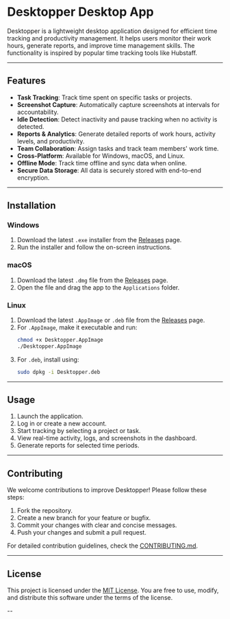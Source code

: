 # Desktopper Desktop App

Desktopper is a lightweight desktop application designed for efficient time tracking and productivity management. It helps users monitor their work hours, generate reports, and improve time management skills. The functionality is inspired by popular time tracking tools like Hubstaff.

---

## Features

- **Task Tracking**: Track time spent on specific tasks or projects.
- **Screenshot Capture**: Automatically capture screenshots at intervals for accountability.
- **Idle Detection**: Detect inactivity and pause tracking when no activity is detected.
- **Reports & Analytics**: Generate detailed reports of work hours, activity levels, and productivity.
- **Team Collaboration**: Assign tasks and track team members' work time.
- **Cross-Platform**: Available for Windows, macOS, and Linux.
- **Offline Mode**: Track time offline and sync data when online.
- **Secure Data Storage**: All data is securely stored with end-to-end encryption.

---

## Installation

### Windows
1. Download the latest `.exe` installer from the [Releases](https://github.com/inceptionabhishek/Desktopper/releases) page.
2. Run the installer and follow the on-screen instructions.

### macOS
1. Download the latest `.dmg` file from the [Releases](https://github.com/inceptionabhishek/Desktopper/releases) page.
2. Open the file and drag the app to the `Applications` folder.

### Linux
1. Download the latest `.AppImage` or `.deb` file from the [Releases](https://github.com/inceptionabhishek/Desktopper/releases) page.
2. For `.AppImage`, make it executable and run:
   ```bash
   chmod +x Desktopper.AppImage
   ./Desktopper.AppImage
   ```
3. For `.deb`, install using:
   ```bash
   sudo dpkg -i Desktopper.deb
   ```

---

## Usage

1. Launch the application.
2. Log in or create a new account.
3. Start tracking by selecting a project or task.
4. View real-time activity, logs, and screenshots in the dashboard.
5. Generate reports for selected time periods.

---

## Contributing

We welcome contributions to improve Desktopper! Please follow these steps:

1. Fork the repository.
2. Create a new branch for your feature or bugfix.
3. Commit your changes with clear and concise messages.
4. Push your changes and submit a pull request.

For detailed contribution guidelines, check the [CONTRIBUTING.md](CONTRIBUTING.md).

---

## License

This project is licensed under the [MIT License](LICENSE). You are free to use, modify, and distribute this software under the terms of the license.

--

